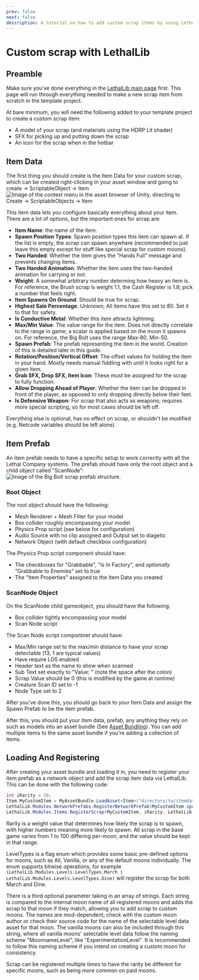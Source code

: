 ```yaml
---
prev: false
next: false
description: A tutorial on how to add custom scrap items by using LethalLib.
---
```

# Custom scrap with LethalLib

## Preamble
Make sure you've done everything in the [LethalLib main page](/dev/apis/lethallib) first. This page will run through everything needed to make a new scrap item from scratch in the template project.

At bare minimum, you will need the following added to your template project to create a custom scrap item:
- A model of your scrap (and materials using the HDRP Lit shader)
- SFX for picking up and putting down the scrap
- An icon for the scrap when in the hotbar

## Item Data
The first thing you should create is the Item Data for your custom scrap, which can be created right-clicking in your asset window and going to create -> ScriptableObject -> Item
![Image of the context menu in the asset browser of Unity, directing to Create -> ScriptableObjects -> Item](/images/lethallib/customscrap/CreateItem.png)

This item data lets you configure basically everything about your item. There are a lot of options, but the important ones for scrap are:
- **Item Name**: the name of the item.
- **Spawn Position Types**: Spawn position types this item can spawn at. If the list is empty, the scrap can spawn anywhere (recommended to just leave this empty except for stuff like special scrap for custom moons).
- **Two Handed**: Whether the item gives the "Hands Full" message and prevents changing items.
- **Two Handed Animation**: Whether the item uses the two-handed animation for carrying or not.
- **Weight**: A somewhat arbitrary number determing how heavy an item is. For reference, the Brush scrap is weight 1.1, the Cash Register is 1.8; pick a number that feels right.
- **Item Spawns On Ground**: Should be true for scrap.
- **Highest Sale Percentage**: Unknown; All items have this set to 80. Set it to that for safety.
- **Is Conductive Metal**: Whether this item attracts lightning.
- **Max/Min Value**: The value range for the item. Does not directly correlate to the range in game; a scalar is applied based on the moon it spawns on. For reference, the Big Bolt uses the range Max-80, Min-50.
- **Spawn Prefab**: The prefab representing the item in the world. Creation of this is detailed later in this guide.
- **Rotation/Position/Vertical Offset**: The offset values for holding the item in your hand. Mostly needs manual fiddling with until it looks right for a given item.
- **Grab SFX, Drop SFX, Item Icon**: These must be assigned for the scrap to fully function.
- **Allow Dropping Ahead of Player**: Whether the item can be dropped in front of the player, as opposed to only dropping directly below their feet.
- **Is Defensive Weapon**: For scrap that also acts as weapons; requires more special scripting, so for most cases should be left off.

Everything else is optional, has no effect on scrap, or shouldn't be modified (e.g. Netcode variables should be left alone).

## Item Prefab
An item prefab needs to have a specific setup to work correctly with all the Lethal Company systems. The prefab should have only the root object and a child object called "ScanNode":
![Image of the Big Bolt scrap prefab structure.](/images/lethallib/customscrap/ScrapPrefab.png)

### Root Object
The root object should have the following:
- Mesh Renderer + Mesh Filter for your model
- Box collider roughly encompassing your model
- Physics Prop script (see below for configuration)
- Audio Source with no clip assigned and Output set to diagetic
- Network Object (with default checkbox configuration)

The Physics Prop script component should have:
- The checkboxes for "Grabbable", "Is In Factory", and *optionally* "Grabbable to Enemies" set to true
- The "Item Properties" assigned to the Item Data you created

### ScanNode Object
On the ScanNode child gameobject, you should have the following:
- Box collider tightly encompassing your model
- Scan Node script

The Scan Node script compontnet should have:
- Max/Min range set to the max/min distance to have your scrap detectable (13, 1 are typical values)
- Have require LOS enabled
- Header text as the name to show when scanned
- Sub Text set exactly to "Value: " (note the space after the colon)
- Scrap Value should be 0 (this is modified by the game at runtime)
- Creature Scan ID set to -1
- Node Type set to 2

After you've done this, you should go back to your Item Data and assign the Spawn Prefab to be the item prefab.

After this, you should put your item data, prefab, any anything they rely on such as models into an asset bundle (See [Asset Bundling](/dev/intermediate/asset-bundling)). You can add multiple items to the same asset bundle if you're adding a collection of items.

## Loading And Registering
After creating your asset bundle and loading it in, you need to register your item prefab as a network object and add the scrap item data via LethalLib. This can be done with the following code:
```cs
int iRarity = 30;
Item MyCustomItem = MyAssetBundle.LoadAsset<Item>("directory/to/itemdataasset.asset");
LethalLib.Modules.NetworkPrefabs.RegisterNetworkPrefab(MyCustomItem.spawnPrefab);
LethalLib.Modules.Items.RegisterScrap(MyCustomItem, iRarity, LethalLib.Modules.Levels.LevelTypes.All);
```
Rarity is a weight value that determines how likely the scrap is to spawn, with higher numbers meaning more likely to spawn. All scrap in the base game varies from 1 to 100 differing per-moon, and the value should be kept in that range.

LevelTypes is a flag enum which provides some basic pre-defined options for moons, such as All, Vanilla, or any of the default moons individually. The enum supports bitwise operations, for example `(LethalLib.Modules.Levels.LevelTypes.March | LethalLib.Modules.Levels.LevelTypes.Dine)` will register the scrap for both March and Dine.

There is a third optional parameter taking in an array of strings. Each string is compared to the internal moon name of all registered moons and adds the scrap to that moon if they match, allowing you to add scrap to custom moons. The names are mod-dependent; check with the custom moon author or check their source code for the name of the selectable level data asset for that moon. The vanilla moons can also be included through this string, where all vanilla moons' selectable level data follow the naming scheme "MoonnameLevel", like "ExperimentationLevel". It is recommended to follow this naming scheme if you intend on creating a custom moon for consistency.

Scrap can be registered multiple times to have the rarity be different for specific moons, such as being more common on paid moons.